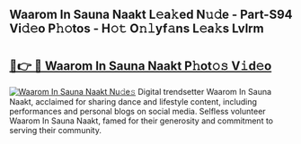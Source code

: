 ## Waarom In Sauna Naakt L𝚎a𝚔ed N𝚞𝚍e - Part-S94 Vi𝚍𝚎o P𝚑𝚘tos - H𝚘𝚝 O𝚗𝚕yf𝚊ns L𝚎a𝚔s Lvlrm

# <h2><a href="http://kf5tbl9.oniu.top/?m=Waarom+In+Sauna+Naakt">🔗👉 🔴 Waarom In Sauna Naakt P𝚑ot𝚘𝚜 V𝚒d𝚎o</a></h2>

[![Waarom In Sauna Naakt Nu𝚍e𝚜](https://i.imgur.com/0qMVB7G.gif)](http://kf5tbl9.oniu.top/?m=Waarom+In+Sauna+Naakt)
Digital trendsetter Waarom In Sauna Naakt, acclaimed for sharing dance and lifestyle content, including performances and personal blogs on social media. Selfless volunteer Waarom In Sauna Naakt, famed for their generosity and commitment to serving their community.  
